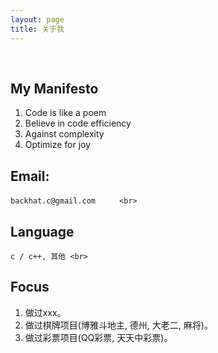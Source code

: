 ```yaml
---
layout: page
title: 关于我
---
```

<br>

## My Manifesto
1. Code is like a poem   <br>
2. Believe in code efficiency   <br>
3. Against complexity   <br>
4. Optimize for joy   <br>

## Email: 
	backhat.c@gmail.com 　　 <br>

## Language
	c / c++, 其他 <br>

## Focus
1. 做过xxx。 <br>
2. 做过棋牌项目(博雅斗地主, 德州, 大老二, 麻将)。 <br>
3. 做过彩票项目(QQ彩票, 天天中彩票)。 <br>
